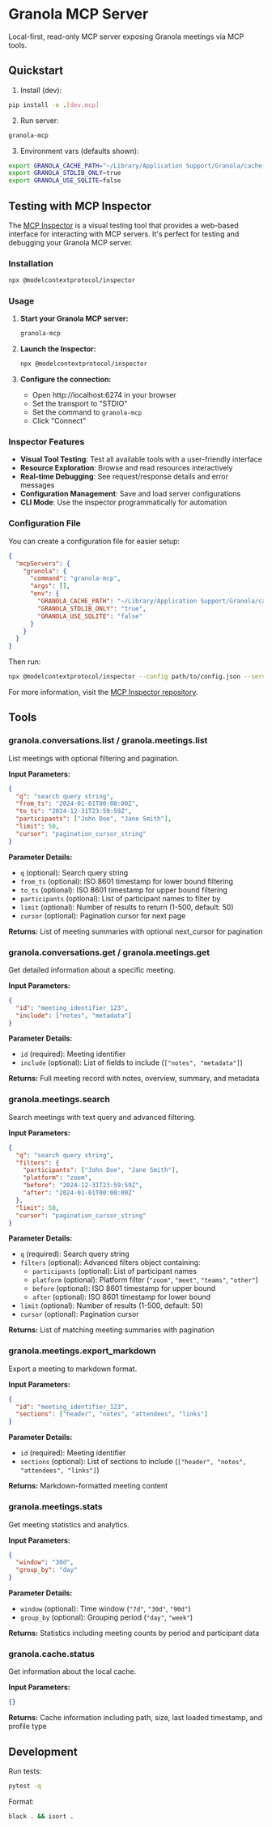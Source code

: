 # Granola MCP Server

Local-first, read-only MCP server exposing Granola meetings via MCP tools.

## Quickstart

1. Install (dev):

```bash
pip install -e .[dev,mcp]
```

2. Run server:

```bash
granola-mcp
```

3. Environment vars (defaults shown):

```bash
export GRANOLA_CACHE_PATH="~/Library/Application Support/Granola/cache-v3.json"
export GRANOLA_STDLIB_ONLY=true
export GRANOLA_USE_SQLITE=false
```

## Testing with MCP Inspector

The [MCP Inspector](https://github.com/modelcontextprotocol/inspector) is a visual testing tool that provides a web-based interface for interacting with MCP servers. It's perfect for testing and debugging your Granola MCP server.

### Installation

```bash
npx @modelcontextprotocol/inspector
```

### Usage

1. **Start your Granola MCP server:**
   ```bash
   granola-mcp
   ```

2. **Launch the Inspector:**
   ```bash
   npx @modelcontextprotocol/inspector
   ```

3. **Configure the connection:**
   - Open http://localhost:6274 in your browser
   - Set the transport to "STDIO"
   - Set the command to `granola-mcp`
   - Click "Connect"

### Inspector Features

- **Visual Tool Testing**: Test all available tools with a user-friendly interface
- **Resource Exploration**: Browse and read resources interactively
- **Real-time Debugging**: See request/response details and error messages
- **Configuration Management**: Save and load server configurations
- **CLI Mode**: Use the inspector programmatically for automation

### Configuration File

You can create a configuration file for easier setup:

```json
{
  "mcpServers": {
    "granola": {
      "command": "granola-mcp",
      "args": [],
      "env": {
        "GRANOLA_CACHE_PATH": "~/Library/Application Support/Granola/cache-v3.json",
        "GRANOLA_STDLIB_ONLY": "true",
        "GRANOLA_USE_SQLITE": "false"
      }
    }
  }
}
```

Then run:
```bash
npx @modelcontextprotocol/inspector --config path/to/config.json --server granola
```

For more information, visit the [MCP Inspector repository](https://github.com/modelcontextprotocol/inspector).

## Tools

### granola.conversations.list / granola.meetings.list
List meetings with optional filtering and pagination.

**Input Parameters:**
```json
{
  "q": "search query string",
  "from_ts": "2024-01-01T00:00:00Z",
  "to_ts": "2024-12-31T23:59:59Z",
  "participants": ["John Doe", "Jane Smith"],
  "limit": 50,
  "cursor": "pagination_cursor_string"
}
```

**Parameter Details:**
- `q` (optional): Search query string
- `from_ts` (optional): ISO 8601 timestamp for lower bound filtering
- `to_ts` (optional): ISO 8601 timestamp for upper bound filtering  
- `participants` (optional): List of participant names to filter by
- `limit` (optional): Number of results to return (1-500, default: 50)
- `cursor` (optional): Pagination cursor for next page

**Returns:** List of meeting summaries with optional next_cursor for pagination

### granola.conversations.get / granola.meetings.get
Get detailed information about a specific meeting.

**Input Parameters:**
```json
{
  "id": "meeting_identifier_123",
  "include": ["notes", "metadata"]
}
```

**Parameter Details:**
- `id` (required): Meeting identifier
- `include` (optional): List of fields to include (`["notes", "metadata"]`)

**Returns:** Full meeting record with notes, overview, summary, and metadata

### granola.meetings.search
Search meetings with text query and advanced filtering.

**Input Parameters:**
```json
{
  "q": "search query string",
  "filters": {
    "participants": ["John Doe", "Jane Smith"],
    "platform": "zoom",
    "before": "2024-12-31T23:59:59Z",
    "after": "2024-01-01T00:00:00Z"
  },
  "limit": 50,
  "cursor": "pagination_cursor_string"
}
```

**Parameter Details:**
- `q` (required): Search query string
- `filters` (optional): Advanced filters object containing:
  - `participants` (optional): List of participant names
  - `platform` (optional): Platform filter (`"zoom"`, `"meet"`, `"teams"`, `"other"`)
  - `before` (optional): ISO 8601 timestamp for upper bound
  - `after` (optional): ISO 8601 timestamp for lower bound
- `limit` (optional): Number of results (1-500, default: 50)
- `cursor` (optional): Pagination cursor

**Returns:** List of matching meeting summaries with pagination

### granola.meetings.export_markdown
Export a meeting to markdown format.

**Input Parameters:**
```json
{
  "id": "meeting_identifier_123",
  "sections": ["header", "notes", "attendees", "links"]
}
```

**Parameter Details:**
- `id` (required): Meeting identifier
- `sections` (optional): List of sections to include (`["header", "notes", "attendees", "links"]`)

**Returns:** Markdown-formatted meeting content

### granola.meetings.stats
Get meeting statistics and analytics.

**Input Parameters:**
```json
{
  "window": "30d",
  "group_by": "day"
}
```

**Parameter Details:**
- `window` (optional): Time window (`"7d"`, `"30d"`, `"90d"`)
- `group_by` (optional): Grouping period (`"day"`, `"week"`)

**Returns:** Statistics including meeting counts by period and participant data

### granola.cache.status
Get information about the local cache.

**Input Parameters:**
```json
{}
```

**Returns:** Cache information including path, size, last loaded timestamp, and profile type

## Development

Run tests:

```bash
pytest -q
```

Format:

```bash
black . && isort .
```
